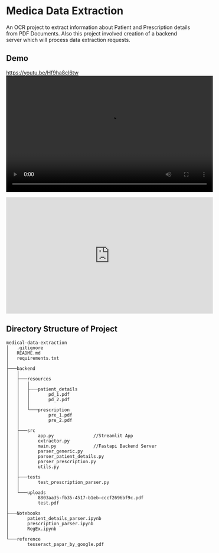 # Medica Data Extraction
An OCR project to extract information about Patient and Prescription details from PDF Documents.
Also this project involved creation of a backend server which will process data extraction requests.

## Demo
https://youtu.be/Hf9ha8cl6tw
<video src="mde.mp4" width="560" height="315" controls></video>
<iframe width="560" height="315" src="https://www.youtube.com/embed/Hf9ha8cl6tw" frameborder="0" allow="accelerometer; autoplay; clipboard-write; encrypted-media; gyroscope; picture-in-picture" allowfullscreen></iframe>

## Directory Structure of Project
```
medical-data-extraction
│   .gitignore
│   README.md
│   requirements.txt
│
├───backend
│   │
│   ├───resources
│   │   │
│   │   ├───patient_details
│   │   │       pd_1.pdf
│   │   │       pd_2.pdf
│   │   │
│   │   └───prescription
│   │           pre_1.pdf
│   │           pre_2.pdf
│   │
│   ├───src
│   │       app.py               //Streamlit App
│   │       extractor.py
│   │       main.py              //Fastapi Backend Server
│   │       parser_generic.py
│   │       parser_patient_details.py
│   │       parser_prescription.py
│   │       utils.py
│   │    
│   ├───tests
│   │       test_prescription_parser.py
│   │
│   └───uploads
│           8803aa35-fb35-4517-b1eb-cccf2696bf9c.pdf
│           test.pdf
│
├───Notebooks
│       patient_details_parser.ipynb
│       prescription_parser.ipynb
│       RegEx.ipynb
│    
└───reference
        tesseract_papar_by_google.pdf
```